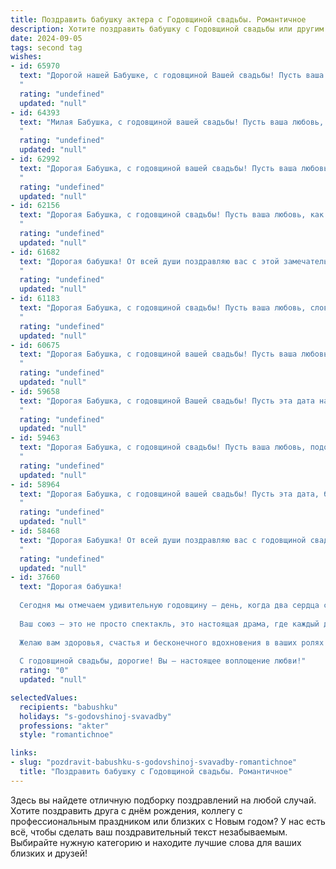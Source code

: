```yaml
---
title: Поздравить бабушку актера с Годовщиной свадьбы. Романтичное
description: Хотите поздравить бабушку с Годовщиной свадьбы или другим праздником? Наш ИИ создаст незабываемое поздравление, а вы обязательно выделитесь среди других.  
date: 2024-09-05
tags: second tag
wishes:
- id: 65970
  text: "Дорогой нашей Бабушке, с годовщиной Вашей свадьбы! Пусть ваша любовь, как яркая сцена,  продолжает гореть все ярче с каждым годом, а каждый день будет наполнен счастливыми овациями.
  "
  rating: "undefined"
  updated: "null"
- id: 64393
  text: "Милая Бабушка, с годовщиной вашей свадьбы! Пусть ваша любовь, как вино, с годами становится только крепче и вкуснее. Вы – настоящие актеры своей собственной истории любви, играющие главные роли в этом прекрасном спектакле жизни. Желаю вам долгих лет счастья, тепла и нежности!
  "
  rating: "undefined"
  updated: "null"
- id: 62992
  text: "Дорогая Бабушка, с годовщиной вашей свадьбы! Пусть ваша любовь, подобно яркой сцене, полна страсти и нежности, а каждый день вашей жизни будет наполнен романтикой и счастьем, как самая прекрасная пьеса.
  "
  rating: "undefined"
  updated: "null"
- id: 62156
  text: "Дорогая Бабушка, с годовщиной свадьбы! Пусть ваша любовь, как и ваша профессия, дарит вам бесконечные овации, а каждый день будет полон ярких эмоций и аплодисментов судьбы.
  "
  rating: "undefined"
  updated: "null"
- id: 61682
  text: "Дорогая бабушка! От всей души поздравляю вас с этой замечательной годовщиной! Пусть ваша любовь, как прекрасная театральная постановка, будет вечной, полна ярких эмоций и нежных чувств, а каждый день вашей совместной жизни - захватывающим спектаклем, полным счастья и радости!
  "
  rating: "undefined"
  updated: "null"
- id: 61183
  text: "Дорогая Бабушка, с годовщиной свадьбы! Пусть ваша любовь, словно яркая сцена, будет полна страсти, драматизма и счастливых финалов. Желаю вам бесконечного счастья, нежных объятий и ещё  многих лет вместе!
  "
  rating: "undefined"
  updated: "null"
- id: 60675
  text: "Дорогая Бабушка, с годовщиной вашей свадьбы! Пусть ваша любовь, как яркий свет на сцене, освещает каждый день вашей жизни, пусть каждый ваш совместный год будет полон романтических моментов, как незабываемые спектакли! Счастья вам, любви и долгих лет вместе!
  "
  rating: "undefined"
  updated: "null"
- id: 59658
  text: "Дорогая Бабушка, с годовщиной Вашей свадьбы! Пусть эта дата напоминает о Вашей вечной любви, о том, как прекрасно, что Вы нашли друг друга и прошли вместе долгий путь, полный любви и радости. Ваша история – это трогательный спектакль, где Вы, как опытные актеры, играете роли, полные нежности, верности и уважения. Желаю Вам еще долгих лет счастья, здоровья и бесконечного очарования!
  "
  rating: "undefined"
  updated: "null"
- id: 59463
  text: "Дорогая Бабушка, с годовщиной свадьбы! Пусть ваша любовь, подобно прекрасному театральному представлению, продолжается вечно, полная страсти, нежности и  глубоких чувств. Желаю вам  ярких и незабываемых моментов, как на лучших сценах мира, которые вы с дедушкой  создаете  вместе, каждый день.
  "
  rating: "undefined"
  updated: "null"
- id: 58964
  text: "Дорогая Бабушка, с годовщиной вашей свадьбы! Пусть эта дата, богатая любовью и счастьем, станет ещё одним прекрасным актом в вашем замечательном спектакле жизни. Желаю вам, чтобы каждый день был полон искрометного юмора, ярких эмоций и нежности, как в вашем первом акте,  — акте влюблённости.
  "
  rating: "undefined"
  updated: "null"
- id: 58468
  text: "Дорогая Бабушка! От всей души поздравляю вас с годовщиной свадьбы! Пусть ваша любовь, как прекрасная пьеса, полная страсти и нежности, будет вечной и вдохновляющей. Желаю вам много счастливых лет, наполненных теплом, заботой и яркими эмоциями, как на сцене любимого театра!
  "
  rating: "undefined"
  updated: "null"
- id: 37660
  text: "Дорогая бабушка!
  
  Сегодня мы отмечаем удивительную годовщину — день, когда два сердца стали одним, а ваша любовь засияла ярче самой прекрасной звезды на небосклоне. Как настоящий актер на сцене жизни, вы и ваш супруг отправились в незабываемое путешествие, полное эмоций, поддержи и нежности.
  
  Ваш союз — это не просто спектакль, это настоящая драма, где каждый день пишет новые, волнующие главы вашей истории. Пусть этот день будет наполнен теплом воспоминаний о той великой любви, которая согревает вас и вдохновляет нас, ваших близких.
  
  Желаю вам здоровья, счастья и бесконечного вдохновения в ваших ролях — как любимых супругов и прекрасных бабушки и дедушки. Пусть ваша любовь цветет и крепнет с каждым годом, словно лучший цветок в саду жизни.
  
  С годовщиной свадьбы, дорогие! Вы — настоящее воплощение любви!"
  rating: "0"
  updated: "null"

selectedValues:
  recipients: "babushku"
  holidays: "s-godovshinoj-svavadby"
  professions: "akter"
  style: "romantichnoe"

links:
- slug: "pozdravit-babushku-s-godovshinoj-svavadby-romantichnoe"
  title: "Поздравить бабушку с Годовщиной свадьбы. Романтичное"
---
```


Здесь вы найдете отличную подборку поздравлений на любой случай. 
Хотите поздравить друга с днём рождения, коллегу с профессиональным праздником или близких с Новым годом? У нас есть всё, чтобы сделать ваш поздравительный текст незабываемым. Выбирайте нужную категорию и находите лучшие слова для ваших близких и друзей!
